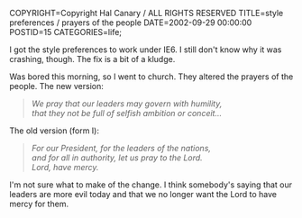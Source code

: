 COPYRIGHT=Copyright Hal Canary / ALL RIGHTS RESERVED
TITLE=style preferences / prayers of the people
DATE=2002-09-29 00:00:00
POSTID=15
CATEGORIES=life;

I got the style preferences to work under IE6. I still don't know why it was crashing, though. The fix is a bit of a kludge.

Was bored this morning, so I went to church. They altered the prayers of the people. The new version:

> _We pray that our leaders may govern with humility,  
> that they not be full of selfish ambition or conceit..._

The old version (form I):

> _For our President, for the leaders of the nations,  
> and for all in authority, let us pray to the Lord.  
> Lord, have mercy._

I'm not sure what to make of the change. I think somebody's saying that our leaders are more evil today and that we no longer want the Lord to have mercy for them.
